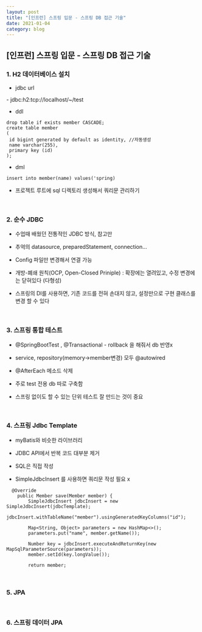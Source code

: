 ```yaml
---
layout: post
title: "[인프런] 스프링 입문 - 스프링 DB 접근 기술"
date: 2021-01-04
category: blog
---
```


## [인프런] 스프링 입문 - 스프링 DB 접근 기술

### 1. H2 데이터베이스 설치

- jdbc url

 \- jdbc:h2:tcp://localhost/~/test
 
 - ddl
```
drop table if exists member CASCADE;
create table member
(
 id bigint generated by default as identity, //자동생성
 name varchar(255),
 primary key (id)
);
```
- dml
```
insert into member(name) values('spring)
```

- 프로젝트 루트에 sql 디렉토리 생성해서 쿼리문 관리하기

<br>

### 2. 순수 JDBC

- 수업때 배웠던 전통적인 JDBC 방식, 참고만

- 추억의 datasource, preparedStatement, connection...

- Config 파일만 변경해서 연결 가능

- 개방-폐쇄 원칙(OCP, Open-Closed Priniple) : 확장에는 열려있고, 수정 변경에는 닫혀있다 (다형성)

- 스프링의 DI를 사용하면, 기존 코드를 전혀 손대지 않고, 설정만으로 구현 클래스를 변경 할 수 있다

<br>

### 3. 스프링 통합 테스트

- @SpringBootTest , @Transactional - rollback 을 해줘서 db 반영x

- service, repository(memory->member변경) 모두 @autowired

- @AfterEach 메소드 삭제

- 주로 test 전용 db 따로 구축함

- 스프링 없이도 할 수 있는 단위 테스트 잘 만드는 것이 중요

<br>

### 4. 스프링 Jdbc Template

- myBatis와 비슷한 라이브러리

- JDBC API에서 반복 코드 대부분 제거

- SQL은 직접 작성

- SimpleJdbcInsert 를 사용하면 쿼리문 작성 필요 x
```
  @Override
    public Member save(Member member) {
        SimpleJdbcInsert jdbcInsert = new SimpleJdbcInsert(jdbcTemplate);
        jdbcInsert.withTableName("member").usingGeneratedKeyColumns("id");

        Map<String, Object> parameters = new HashMap<>();
        parameters.put("name", member.getName());

        Number key = jdbcInsert.executeAndReturnKey(new MapSqlParameterSource(parameters));
        member.setId(key.longValue());
        
        return member;
```


<br>

### 5. JPA

<br>

### 6. 스프링 데이터 JPA




